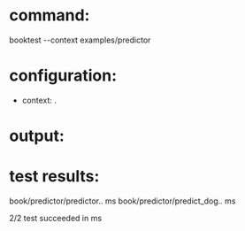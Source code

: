# command:

booktest --context examples/predictor

# configuration:

 * context: .

# output:


# test results:

  book/predictor/predictor..<number> ms
  book/predictor/predict_dog..<number> ms

2/2 test succeeded in <number> ms


